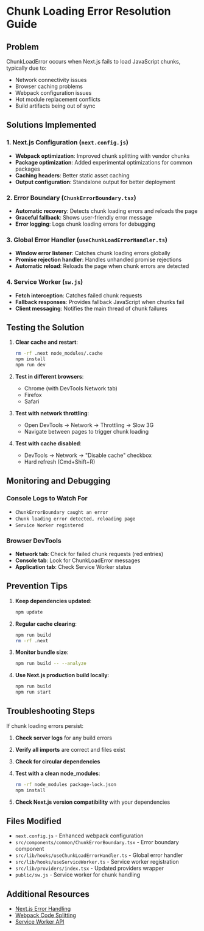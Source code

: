 # Chunk Loading Error Resolution Guide

## Problem
ChunkLoadError occurs when Next.js fails to load JavaScript chunks, typically due to:
- Network connectivity issues
- Browser caching problems
- Webpack configuration issues
- Hot module replacement conflicts
- Build artifacts being out of sync

## Solutions Implemented

### 1. Next.js Configuration (`next.config.js`)
- **Webpack optimization**: Improved chunk splitting with vendor chunks
- **Package optimization**: Added experimental optimizations for common packages
- **Caching headers**: Better static asset caching
- **Output configuration**: Standalone output for better deployment

### 2. Error Boundary (`ChunkErrorBoundary.tsx`)
- **Automatic recovery**: Detects chunk loading errors and reloads the page
- **Graceful fallback**: Shows user-friendly error message
- **Error logging**: Logs chunk loading errors for debugging

### 3. Global Error Handler (`useChunkLoadErrorHandler.ts`)
- **Window error listener**: Catches chunk loading errors globally
- **Promise rejection handler**: Handles unhandled promise rejections
- **Automatic reload**: Reloads the page when chunk errors are detected

### 4. Service Worker (`sw.js`)
- **Fetch interception**: Catches failed chunk requests
- **Fallback responses**: Provides fallback JavaScript when chunks fail
- **Client messaging**: Notifies the main thread of chunk failures

## Testing the Solution

1. **Clear cache and restart**:
   ```bash
   rm -rf .next node_modules/.cache
   npm install
   npm run dev
   ```

2. **Test in different browsers**:
   - Chrome (with DevTools Network tab)
   - Firefox
   - Safari

3. **Test with network throttling**:
   - Open DevTools → Network → Throttling → Slow 3G
   - Navigate between pages to trigger chunk loading

4. **Test with cache disabled**:
   - DevTools → Network → "Disable cache" checkbox
   - Hard refresh (Cmd+Shift+R)

## Monitoring and Debugging

### Console Logs to Watch For
- `ChunkErrorBoundary caught an error`
- `Chunk loading error detected, reloading page`
- `Service Worker registered`

### Browser DevTools
- **Network tab**: Check for failed chunk requests (red entries)
- **Console tab**: Look for ChunkLoadError messages
- **Application tab**: Check Service Worker status

## Prevention Tips

1. **Keep dependencies updated**:
   ```bash
   npm update
   ```

2. **Regular cache clearing**:
   ```bash
   npm run build
   rm -rf .next
   ```

3. **Monitor bundle size**:
   ```bash
   npm run build -- --analyze
   ```

4. **Use Next.js production build locally**:
   ```bash
   npm run build
   npm run start
   ```

## Troubleshooting Steps

If chunk loading errors persist:

1. **Check server logs** for any build errors
2. **Verify all imports** are correct and files exist
3. **Check for circular dependencies**
4. **Test with a clean node_modules**:
   ```bash
   rm -rf node_modules package-lock.json
   npm install
   ```

5. **Check Next.js version compatibility** with your dependencies

## Files Modified
- `next.config.js` - Enhanced webpack configuration
- `src/components/common/ChunkErrorBoundary.tsx` - Error boundary component
- `src/lib/hooks/useChunkLoadErrorHandler.ts` - Global error handler
- `src/lib/hooks/useServiceWorker.ts` - Service worker registration
- `src/lib/providers/index.tsx` - Updated providers wrapper
- `public/sw.js` - Service worker for chunk handling

## Additional Resources
- [Next.js Error Handling](https://nextjs.org/docs/advanced-features/error-handling)
- [Webpack Code Splitting](https://webpack.js.org/guides/code-splitting/)
- [Service Worker API](https://developer.mozilla.org/en-US/docs/Web/API/Service_Worker_API)

